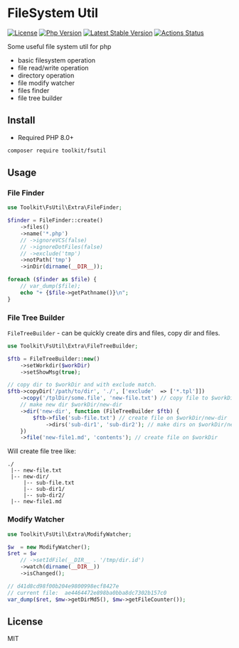 # FileSystem Util

[![License](https://img.shields.io/packagist/l/toolkit/fsutil.svg?style=flat-square)](LICENSE)
[![Php Version](https://img.shields.io/badge/php-%3E=8.0-brightgreen.svg?maxAge=2592000)](https://packagist.org/packages/toolkit/fsutil)
[![Latest Stable Version](http://img.shields.io/packagist/v/toolkit/fsutil.svg)](https://packagist.org/packages/toolkit/fsutil)
[![Actions Status](https://github.com/php-toolkit/fsutil/workflows/Unit-tests/badge.svg)](https://github.com/php-toolkit/fsutil/actions)

Some useful file system util for php

- basic filesystem operation
- file read/write operation
- directory operation
- file modify watcher
- files finder
- file tree builder

## Install

- Required PHP 8.0+

```bash
composer require toolkit/fsutil
```

## Usage

### File Finder

```php
use Toolkit\FsUtil\Extra\FileFinder;

$finder = FileFinder::create()
    ->files()
    ->name('*.php')
    // ->ignoreVCS(false)
    // ->ignoreDotFiles(false)
    // ->exclude('tmp')
    ->notPath('tmp')
    ->inDir(dirname(__DIR__));

foreach ($finder as $file) {
    // var_dump($file);
    echo "+ {$file->getPathname()}\n";
}
```

### File Tree Builder

`FileTreeBuilder` - can be quickly create dirs and files, copy dir and files.

```php
use Toolkit\FsUtil\Extra\FileTreeBuilder;

$ftb = FileTreeBuilder::new()
    ->setWorkdir($workDir)
    ->setShowMsg(true);

// copy dir to $workDir and with exclude match.
$ftb->copyDir('/path/to/dir', './', ['exclude'  => ['*.tpl']])
    ->copy('/tplDir/some.file', 'new-file.txt') // copy file to $workDir/new-file.txt
    // make new dir $workDir/new-dir
    ->dir('new-dir', function (FileTreeBuilder $ftb) {
        $ftb->file('sub-file.txt') // create file on $workDir/new-dir
            ->dirs('sub-dir1', 'sub-dir2'); // make dirs on $workDir/new-dir
    })
    ->file('new-file1.md', 'contents'); // create file on $workDir
```

Will create file tree like:

```text
./
 |-- new-file.txt
 |-- new-dir/
     |-- sub-file.txt
     |-- sub-dir1/
     |-- sub-dir2/
 |-- new-file1.md
```

### Modify Watcher

```php
use Toolkit\FsUtil\Extra\ModifyWatcher;

$w  = new ModifyWatcher();
$ret = $w
    // ->setIdFile(__DIR__ . '/tmp/dir.id')
    ->watch(dirname(__DIR__))
    ->isChanged();

// d41d8cd98f00b204e9800998ecf8427e
// current file:  ae4464472e898ba0bba8dc7302b157c0
var_dump($ret, $mw->getDirMd5(), $mw->getFileCounter());
```

## License

MIT

